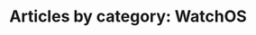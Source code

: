---
layout: blog_by_category
title: 'Articles by category: WatchOS'
category: watchOS
permalink: "/blog/category/watchOS/"
image: /img/bg/gallery_hero_1.jpg
tagline: "<br>Our Blog"
---
